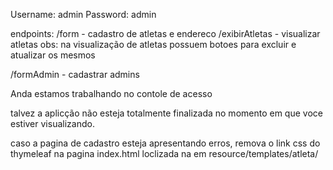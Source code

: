 Username: admin
Password: admin


endpoints:
/form - cadastro de atletas e endereco
/exibirAtletas - visualizar atletas
obs: na visualização de atletas possuem botoes para excluir e atualizar os mesmos

/formAdmin - cadastrar admins


Anda estamos trabalhando no contole de acesso

talvez a aplicção não esteja totalmente finalizada no momento em que voce estiver visualizando.

caso a pagina de cadastro esteja apresentando erros, remova o link css do thymeleaf na pagina index.html loclizada na em resource/templates/atleta/
